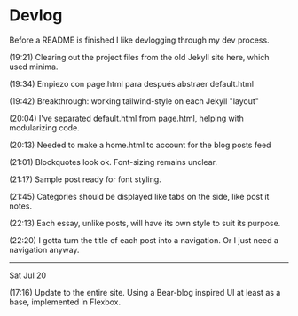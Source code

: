 # Devlog

Before a README is finished I like devlogging through my dev process.

(19:21) Clearing out the project files from the old Jekyll site here, which used 
minima. 

(19:34) Empiezo con page.html para después abstraer default.html

(19:42) Breakthrough: working tailwind-style on each Jekyll "layout"

(20:04) I've separated default.html from page.html, helping with modularizing code.

(20:13) Needed to make a home.html to account for the blog posts feed

(21:01) Blockquotes look ok. Font-sizing remains unclear.

(21:17) Sample post ready for font styling.

(21:45) Categories should be displayed like tabs on the side, like post it notes.

(22:13) Each essay, unlike posts, will have its own style to suit its purpose.

(22:20) I gotta turn the title of each post into a navigation. Or I just need a navigation anyway.

***

Sat Jul 20

(17:16) Update to the entire site. Using a Bear-blog inspired UI at least as a base, implemented in Flexbox. 